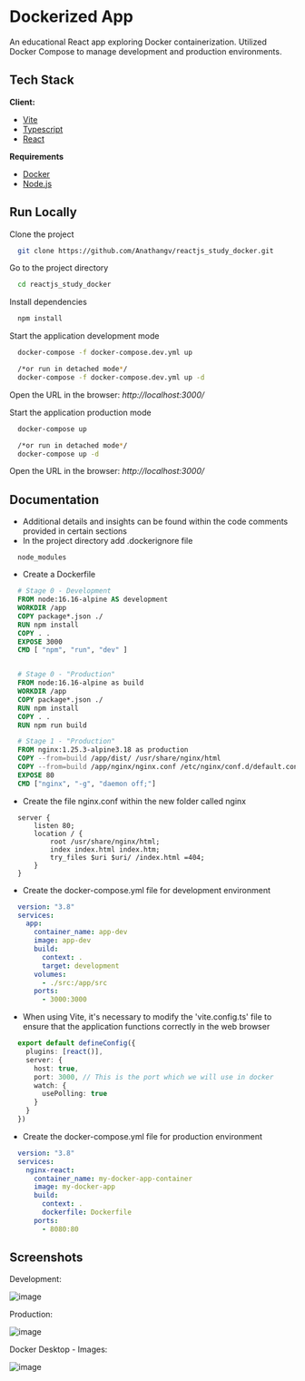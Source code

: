 # Dockerized App

An educational React app exploring Docker containerization. Utilized Docker Compose to manage development and production environments.


## Tech Stack

**Client:** 
 - [Vite](https://vitejs.dev/)
 - [Typescript](https://www.typescriptlang.org/)
 - [React](https://reactjs.org/)



**Requirements**
 - [Docker](https://www.docker.com/products/docker-desktop/)
 - [Node.js](https://nodejs.org/en)

## Run Locally

Clone the project

```bash
  git clone https://github.com/Anathangv/reactjs_study_docker.git
```

Go to the project directory

```bash
  cd reactjs_study_docker
```

Install dependencies

```bash
  npm install
```

Start the application development mode

```bash
  docker-compose -f docker-compose.dev.yml up

  /*or run in detached mode*/
  docker-compose -f docker-compose.dev.yml up -d
```

Open the URL in the browser: *http://localhost:3000/*

Start the application production mode

```bash
  docker-compose up

  /*or run in detached mode*/
  docker-compose up -d
```

Open the URL in the browser: *http://localhost:3000/*

## Documentation
 - Additional details and insights can be found within the code comments provided in certain sections
 - In the project directory add .dockerignore file
```text
  node_modules
```

 - Create a Dockerfile
```dockerfile
  # Stage 0 - Development
  FROM node:16.16-alpine AS development
  WORKDIR /app 
  COPY package*.json ./
  RUN npm install
  COPY . .
  EXPOSE 3000
  CMD [ "npm", "run", "dev" ]


  # Stage 0 - "Production"
  FROM node:16.16-alpine as build
  WORKDIR /app 
  COPY package*.json ./
  RUN npm install
  COPY . .
  RUN npm run build

  # Stage 1 - "Production"
  FROM nginx:1.25.3-alpine3.18 as production
  COPY --from=build /app/dist/ /usr/share/nginx/html
  COPY --from=build /app/nginx/nginx.conf /etc/nginx/conf.d/default.conf
  EXPOSE 80
  CMD ["nginx", "-g", "daemon off;"]
```

- Create the file nginx.conf within the new folder called nginx 
```text
  server {
      listen 80;
      location / {
          root /usr/share/nginx/html;
          index index.html index.htm;
          try_files $uri $uri/ /index.html =404;
      }
  }
```

- Create the docker-compose.yml file for development environment

```yaml
  version: "3.8"
  services:
    app:
      container_name: app-dev
      image: app-dev
      build:
        context: .
        target: development
      volumes:
        - ./src:/app/src
      ports:
        - 3000:3000
```

- When using Vite, it's necessary to modify the 'vite.config.ts' file to ensure that the application functions correctly in the web browser
```ts
  export default defineConfig({
    plugins: [react()],
    server: {
      host: true,
      port: 3000, // This is the port which we will use in docker
      watch: {
        usePolling: true
      } 
    }
  })
```

- Create the docker-compose.yml file for production environment
```yaml
  version: "3.8"
  services:
    nginx-react:
      container_name: my-docker-app-container
      image: my-docker-app
      build:
        context: .
        dockerfile: Dockerfile
      ports:
        - 8080:80
```

## Screenshots

Development:

![image](https://github.com/Anathangv/reactjs_study_docker/assets/14235259/c3a2c785-6d1b-4a1c-9754-d44c80935658)


Production:

![image](https://github.com/Anathangv/reactjs_study_docker/assets/14235259/a4e033b5-1421-42e9-bafb-cdb6a142af52)

Docker Desktop - Images:

![image](https://github.com/Anathangv/reactjs_study_docker/assets/14235259/5a526d15-4276-4b41-9a9f-d525c8c629a7)


